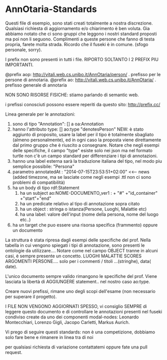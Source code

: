AnnOtaria-Standards
===================

Questi file di esempio, sono stati creati totalmente a nostra discrezione. Qualsiasi richiesta di aggiornamento e/o chiarimento è ben voluta. Gia abbiamo notato che ci sono gruppi che leggono i nostri standard proposti ma poi non li seguono. Complimenti a queste persone che fanno di testa propria, farete molta strada. Ricordo che il fuseki è in comune.
(sfogo personale, sorry).


I prefix non sono presenti in tutti i file.
RIPORTO SOLTANTO I 2 PREFIX PIU IMPORTANTI.

@prefix aop:   <http://vitali.web.cs.unibo.it/AnnOtaria/person/> . prefisso per le persone di annotaria.
@prefix ao:    <http://vitali.web.cs.unibo.it/AnnOtaria/> . prefisso generale di annotaria

NON SONO RISORSE FISICHE: stiamo parlando di semantic web. 

i prefissi conosciuti possono essere reperiti da questo sito: 
http://prefix.cc/




Linea generale per le annotazioni:

1. sono di tipo "Annotation": [] a oa:Annotation
2. hanno l'attributo type: [] ao:type "denotesPerson" NEW: è stato aggiunto di proposito, usare la label per il tipo è   totalmente sbagliato (almeno personalmente), ed in ogni caso la proposta viene direttamente dal primo gruppo che è riuscito a consegnare. Notare che negli esempi delle specifiche, il campo "type" esiste solo nei json ma nel formato turtle non c'è un campo standard per differenziare i tipi di annotazioni.
3. hanno una label esterna sarà la traduzione italiana del tipo, nel modo piu semplice possibile: "Persona"
4. parametro annotatedAt : "2014-07-15T23:53:51+02:00" <<-- news (added timezone, ma se lasciate come negli esempi .ttl non    ci sono problemi di compatibilità)
5. ha un body di tipo rdf:Statement
   1. ha un subject ao:NOME-DOCUMENTO_ver1 : + "#" +"id_container" +"start"+"end"
   2. ha un predicate relativo al tipo di annotazione sopra citato
   3. ha un object : stringa o istanza(Persone, Luoghi, Malattie etc)
   4. ha una label: valore dell'input (nome della persona, nome del luogo etc..)
6. ha un target che puo essere una risorsa specifica (frammento) oppure un documento 


La struttura è stata ripresa dagli esempi delle specifiche del prof. Nella tabella in cui vengono spiegati i tipi di annotazione, sono presenti le ontologie da utilizzare.... Notare come nel campo OBJECT tranne in alcuni casi, è sempre presente un concetto. LUOGHI MALATTIE SCORES ARGOMENTI PERSONE.... solo per i commenti / titoli ...(stringhe),
data( date).

L'unico documento sempre valido rimangono le specifiche del prof. Viene lasciata la libertà di AGGIUNGERE statement.. nel nostro caso ao:type.

Creare nuovi prefissi, rimane uno degli scopi dell'esame (non necessario per superare il progetto).

I FILE NON VENGONO AGGIORNATI SPESSO, vi consiglio SEMPRE di leggere questo documento e di controllare le annotazioni presenti nel fuseki condiviso create da uno dei componenti modal-nodes: Leonardo Montecchiari, Lorenzo Gigli, Jacopo Carletti, Markus Aurich.

Vi prego di seguire questi standards: non è una competizione, dobbiamo solo fare bene e rimanere in linea tra di noi

per qualsiasi richiesta di variazione contattatemi oppure fate una pull request.



